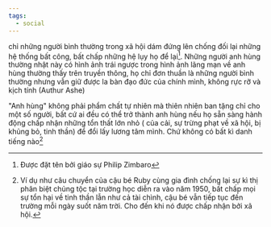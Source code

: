 ```yaml
---
tags:
  - social
---
```

chỉ những người bình thường trong xã hội dám đứng lên chống đối lại những hệ thống bất công, bất chấp những hệ lụy họ để lại[^1]. Những người anh hùng thường nhật này có hình ảnh trái ngược trong hình ảnh lãng mạn về anh hùng thường thấy trên truyền thông, họ chỉ đơn thuần là những người bình thường nhưng vẫn giữ được la bàn đạo đức của chính mình, không rực rỡ và kịch tính (Authur Ashe) 

"Anh hùng" không phải phẩm chất tự nhiên mà thiên nhiên ban tặng chỉ cho một số người, bất cứ ai đều có thể trở thành anh hùng nếu họ sẵn sàng hành động chấp nhận những tổn thất lớn nhỏ ( của cải, sự trừng phạt về xã hội, bị khủng bỏ, tinh thần) để đổi lấy lương tâm mình. Chứ không có bất kì danh tiếng nào[^2]

[^1]: Được đặt tên bởi giáo sự Philip Zimbaro
[^2]: Ví dụ như câu chuyển của cậu bé Ruby cùng gia đình chống lại sự kì thị phân biệt chủng tộc tại trường học diễn ra vào năm 1950, bất chấp mọi sự tổn hại về tinh thần lẫn như cả tài chình, cậu bé vẫn tiếp tục đến trường mỗi ngày suốt năm trời. Cho đến khi nó được chấp nhận bởi xã hội.